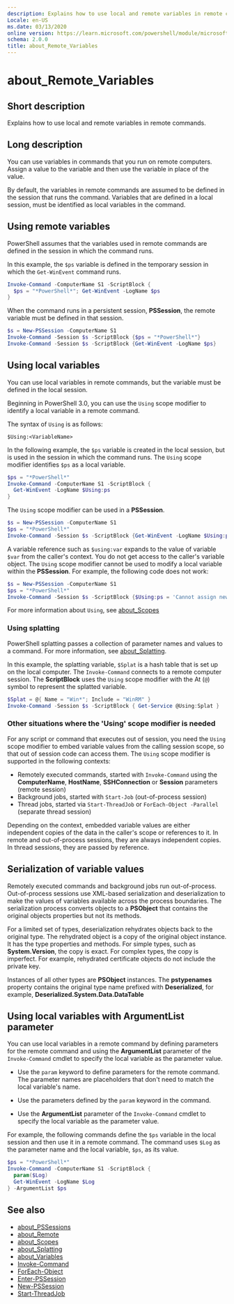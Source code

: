 ```yaml
---
description: Explains how to use local and remote variables in remote commands.
Locale: en-US
ms.date: 03/13/2020
online version: https://learn.microsoft.com/powershell/module/microsoft.powershell.core/about/about_remote_variables?view=powershell-7.6&WT.mc_id=ps-gethelp
schema: 2.0.0
title: about_Remote_Variables
---
```

# about_Remote_Variables

## Short description

Explains how to use local and remote variables in remote commands.

## Long description

You can use variables in commands that you run on remote computers. Assign a
value to the variable and then use the variable in place of the value.

By default, the variables in remote commands are assumed to be defined in the
session that runs the command. Variables that are defined in a local session,
must be identified as local variables in the command.

## Using remote variables

PowerShell assumes that the variables used in remote commands are defined in
the session in which the command runs.

In this example, the `$ps` variable is defined in the temporary session in
which the `Get-WinEvent` command runs.

```powershell
Invoke-Command -ComputerName S1 -ScriptBlock {
  $ps = "*PowerShell*"; Get-WinEvent -LogName $ps
}
```

When the command runs in a persistent session, **PSSession**, the remote
variable must be defined in that session.

```powershell
$s = New-PSSession -ComputerName S1
Invoke-Command -Session $s -ScriptBlock {$ps = "*PowerShell*"}
Invoke-Command -Session $s -ScriptBlock {Get-WinEvent -LogName $ps}
```

## Using local variables

You can use local variables in remote commands, but the variable must be
defined in the local session.

Beginning in PowerShell 3.0, you can use the `Using` scope modifier to identify
a local variable in a remote command.

The syntax of `Using` is as follows:

```
$Using:<VariableName>
```

In the following example, the `$ps` variable is created in the local session,
but is used in the session in which the command runs. The `Using` scope
modifier identifies `$ps` as a local variable.

```powershell
$ps = "*PowerShell*"
Invoke-Command -ComputerName S1 -ScriptBlock {
  Get-WinEvent -LogName $Using:ps
}
```

The `Using` scope modifier can be used in a **PSSession**.

```powershell
$s = New-PSSession -ComputerName S1
$ps = "*PowerShell*"
Invoke-Command -Session $s -ScriptBlock {Get-WinEvent -LogName $Using:ps}
```

A variable reference such as `$using:var` expands to the value of variable
`$var` from the caller's context. You do not get access to the caller's
variable object. The `Using` scope modifier cannot be used to modify a local
variable within the **PSSession**. For example, the following code does not
work:

```powershell
$s = New-PSSession -ComputerName S1
$ps = "*PowerShell*"
Invoke-Command -Session $s -ScriptBlock {$Using:ps = 'Cannot assign new value'}
```

For more information about `Using`, see [about_Scopes](./about_Scopes.md)

### Using splatting

PowerShell splatting passes a collection of parameter names and values to a
command. For more information, see [about_Splatting](about_Splatting.md).

In this example, the splatting variable, `$Splat` is a hash table that is set
up on the local computer. The `Invoke-Command` connects to a remote computer
session. The **ScriptBlock** uses the `Using` scope modifier with the At (`@`)
symbol to represent the splatted variable.

```powershell
$Splat = @{ Name = "Win*"; Include = "WinRM" }
Invoke-Command -Session $s -ScriptBlock { Get-Service @Using:Splat }
```

### Other situations where the 'Using' scope modifier is needed

For any script or command that executes out of session, you need the `Using`
scope modifier to embed variable values from the calling session scope, so that
out of session code can access them. The `Using` scope modifier is supported in
the following contexts:

- Remotely executed commands, started with `Invoke-Command` using the
  **ComputerName**, **HostName**, **SSHConnection** or **Session** parameters
  (remote session)
- Background jobs, started with `Start-Job` (out-of-process session)
- Thread jobs, started via `Start-ThreadJob` or `ForEach-Object -Parallel`
  (separate thread session)

Depending on the context, embedded variable values are either independent
copies of the data in the caller's scope or references to it. In remote and
out-of-process sessions, they are always independent copies. In thread
sessions, they are passed by reference.

## Serialization of variable values

Remotely executed commands and background jobs run out-of-process.
Out-of-process sessions use XML-based serialization and deserialization to make
the values of variables available across the process boundaries. The
serialization process converts objects to a **PSObject** that contains the
original objects properties but not its methods.

For a limited set of types, deserialization rehydrates objects back to the
original type. The rehydrated object is a copy of the original object instance.
It has the type properties and methods. For simple types, such as
**System.Version**, the copy is exact. For complex types, the copy is
imperfect. For example, rehydrated certificate objects do not include the
private key.

Instances of all other types are **PSObject** instances. The **pstypenames**
property contains the original type name prefixed with **Deserialized**, for
example, **Deserialized.System.Data.DataTable**

## Using local variables with **ArgumentList** parameter

You can use local variables in a remote command by defining parameters for the
remote command and using the **ArgumentList** parameter of the `Invoke-Command`
cmdlet to specify the local variable as the parameter value.

- Use the `param` keyword to define parameters for the remote command. The
  parameter names are placeholders that don't need to match the local
  variable's name.

- Use the parameters defined by the `param` keyword in the command.

- Use the **ArgumentList** parameter of the `Invoke-Command` cmdlet to specify
  the local variable as the parameter value.

For example, the following commands define the `$ps` variable in the local
session and then use it in a remote command. The command uses `$Log` as the
parameter name and the local variable, `$ps`, as its value.

```powershell
$ps = "*PowerShell*"
Invoke-Command -ComputerName S1 -ScriptBlock {
  param($Log)
  Get-WinEvent -LogName $Log
} -ArgumentList $ps
```

## See also

- [about_PSSessions](about_PSSessions.md)
- [about_Remote](about_Remote.md)
- [about_Scopes](about_Scopes.md)
- [about_Splatting](about_Splatting.md)
- [about_Variables](about_Variables.md)
- [Invoke-Command](xref:Microsoft.PowerShell.Core.Invoke-Command)
- [ForEach-Object](xref:Microsoft.PowerShell.Core.ForEach-Object)
- [Enter-PSSession](xref:Microsoft.PowerShell.Core.Enter-PSSession)
- [New-PSSession](xref:Microsoft.PowerShell.Core.New-PSSession)
- [Start-ThreadJob](xref:ThreadJob.Start-ThreadJob)
